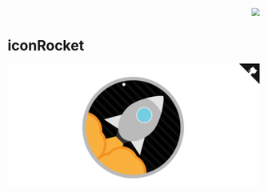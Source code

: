 <p align="right"><a href="https://github.com/franckdun/Visualfolio/blob/main/README.md"> <img src="https://img.shields.io/badge/Go%20to-visualfolio-blueviolet"> </a></p>

# iconRocket
[![img contact](./img/readme1.PNG)]( https://franckdun.github.io/iconRocket/ )
